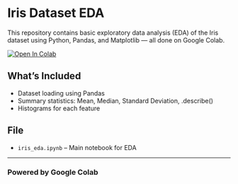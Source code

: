 #  Iris Dataset EDA

This repository contains basic exploratory data analysis (EDA) of the Iris dataset using Python, Pandas, and Matplotlib — all done on Google Colab.

[![Open In Colab](https://colab.research.google.com/assets/colab-badge.svg)](https://colab.research.google.com/github/Suzain123cbit/iris-eda-colab/blob/main/iris_eda.ipynb)

##  What’s Included
- Dataset loading using Pandas
- Summary statistics: Mean, Median, Standard Deviation, .describe()
- Histograms for each feature

##  File
- `iris_eda.ipynb` – Main notebook for EDA

---

###  Powered by Google Colab
